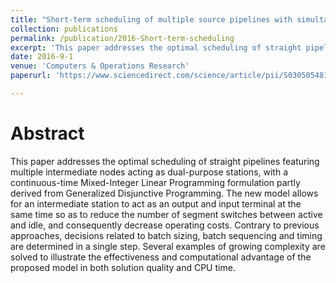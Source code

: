 ```yaml
---
title: "Short-term scheduling of multiple source pipelines with simultaneous injections and deliveries"
collection: publications
permalink: /publication/2016-Short-term-scheduling
excerpt: 'This paper addresses the optimal scheduling of straight pipelines featuring multiple intermediate nodes acting as dual-purpose stations, with a continuous-time Mixed-Integer Linear Programming formulation partly derived from Generalized Disjunctive Programming.'
date: 2016-9-1
venue: 'Computers & Operations Research'
paperurl: 'https://www.sciencedirect.com/science/article/pii/S0305054816300582'

---
```

Abstract
======
  This paper addresses the optimal scheduling of straight pipelines featuring multiple intermediate nodes acting as dual-purpose stations, with a continuous-time Mixed-Integer Linear Programming formulation partly derived from Generalized Disjunctive Programming. The new model allows for an intermediate station to act as an output and input terminal at the same time so as to reduce the number of segment switches between active and idle, and consequently decrease operating costs. Contrary to previous approaches, decisions related to batch sizing, batch sequencing and timing are determined in a single step. Several examples of growing complexity are solved to illustrate the effectiveness and computational advantage of the proposed model in both solution quality and CPU time.